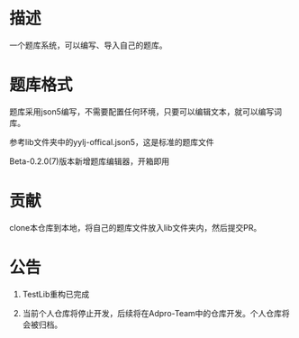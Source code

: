 # 描述

一个题库系统，可以编写、导入自己的题库。

# 题库格式

题库采用json5编写，不需要配置任何环境，只要可以编辑文本，就可以编写词库。

参考lib文件夹中的yylj-offical.json5，这是标准的题库文件

Beta-0.2.0(7)版本新增题库编辑器，开箱即用

# 贡献

clone本仓库到本地，将自己的题库文件放入lib文件夹内，然后提交PR。

# 公告

1. TestLib重构已完成

2. 当前个人仓库将停止开发，后续将在Adpro-Team中的仓库开发。个人仓库将会被归档。

